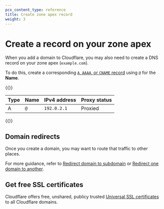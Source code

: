 ```yaml
---
pcx_content_type: reference
title: Create zone apex record
weight: 3
---
```


# Create a record on your zone apex

When you add a domain to Cloudflare, you may also need to create a DNS record on your zone apex (`example.com`).

To do this, create a corresponding [`A`, `AAAA`, or `CNAME` record](/dns/manage-dns-records/how-to/create-dns-records/) using `@` for the **Name**.

{{<example>}}

| Type | Name  | IPv4 address | Proxy status |
| ---- | ----- | ------------ | ------------ |
| A    | `@` | `192.0.2.1`  | Proxied      |

{{</example>}}

## Domain redirects

Once you create a domain, you may want to route that traffic to other places.

For more guidance, refer to [Redirect domain to subdomain](/fundamentals/basic-tasks/manage-subdomains/#redirect-the-apex-domain-to-a-subdomain) or [Redirect one domain to another](/fundamentals/setup/manage-domains/redirect-domain/).

## Get free SSL certificates

Cloudflare offers free, unshared, publicy trusted [Universal SSL certificates](/ssl/edge-certificates/universal-ssl/) to all Cloudflare domains.